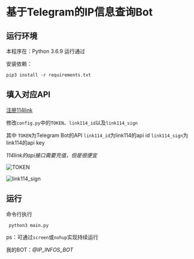 # 基于Telegram的IP信息查询Bot

## 运行环境

本程序在：Python 3.6.9 运行通过

安装依赖：
```
pip3 install -r requirements.txt
```

## 填入对应API

[注册114link](http://www.link114.cn/do.php?type=register)

修改`config.py`中的`TOKEN`、`link114_id`以及`link114_sign`

其中
`TOKEN`为Telegram Bot的API
`link114_id`为link114的api id
`link114_sign`为link114的api key

*114link的api接口需要充值，但是很便宜*

![TOKEN](http://i0.hdslb.com/bfs/article/b01aa1539282a4c007151ea09688baa3df80bb06.png)

![link114_sign](http://i0.hdslb.com/bfs/article/bbf042e089474582f4d36791e9ef3577d9d4ab79.png)

## 运行
命令行执行
```
 python3 main.py
```

ps：可通过`screen`或`nohup`实现持续运行

我的BOT：*@IP_INFOS_BOT*
 
